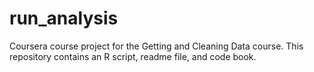 # run_analysis
Coursera course project for the Getting and Cleaning Data course. This repository contains an R script, readme file, and code book.
